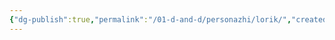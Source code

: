 ```yaml
---
{"dg-publish":true,"permalink":"/01-d-and-d/personazhi/lorik/","created":"2024-11-09T09:06:49.925+03:00","updated":"2024-03-25T23:38:50.117+03:00"}
---
```


